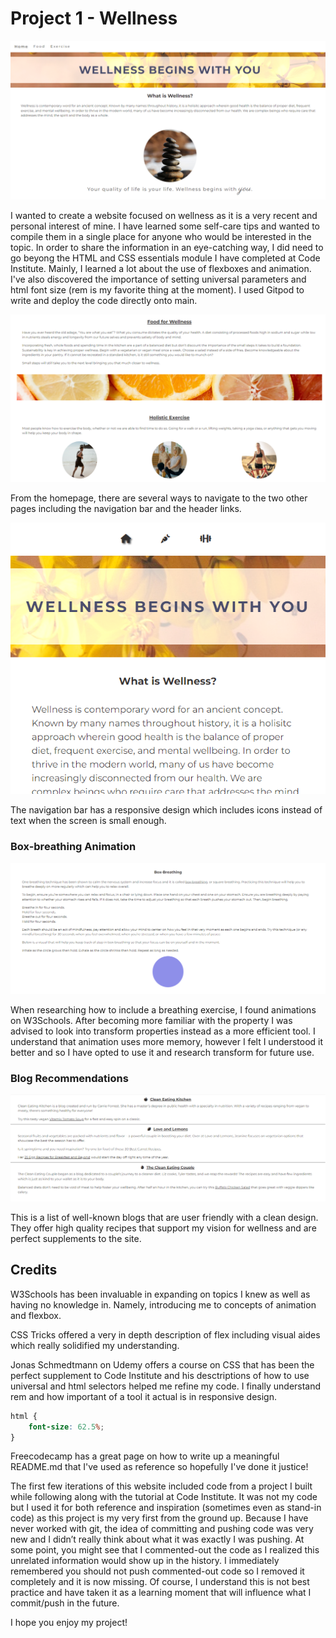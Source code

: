 # Project 1 - Wellness
<img src="assets/images/home.png" alt="screenshot of homepage">

I wanted to create a website focused on wellness as it is a very recent and personal interest of mine. I have learned some self-care tips and wanted to compile them in a single place for anyone who would be interested in the topic. In order to share the information in an eye-catching way, I did need to go beyong the HTML and CSS essentials module I have completed at Code Institute. Mainly, I learned a lot about the use of flexboxes and animation. I've also discovered the importance of setting universal parameters and html font size (rem is my favorite thing at the moment). I used Gitpod to write and deploy the code directly onto main.

<img src="assets/images/internal-links.png" alt="screenshot of internal links on homepage">

From the homepage, there are several ways to navigate to the two other pages including the navigation bar and the header links.

<img src="assets/images/nav-mobile.png" alt="screenshot of  navigation links for smaller screen size">

The navigation bar has a responsive design which includes icons instead of text when the screen is small enough.

### Box-breathing Animation
<img src="assets/images/box-breathing.png" alt="screenshot of box-breathing section">

When researching how to include a breathing exercise, I found animations on W3Schools. After becoming more familiar with the property I was advised to look into transform properties instead as a more efficient tool. I understand that animation uses more memory, however I felt I understood it better and so I have opted to use it and research transform for future use.

### Blog Recommendations
<img src="assets/images/blog-recs.png" alt="screenshot of blog recommendations">

This is a list of well-known blogs that are user friendly with a clean design. They offer high quality recipes that support my vision for wellness and are perfect supplements to the site.

## Credits
W3Schools has been invaluable in expanding on topics I knew as well as having no knowledge in. Namely, introducing me to concepts of animation and flexbox.

CSS Tricks offered a very in depth description of flex including visual aides which really solidified my understanding.

Jonas Schmedtmann on Udemy offers a course on CSS that has been the perfect supplement to Code Institute and his desctriptions of how to use universal and html selectors helped me refine my code. I finally understand rem and how important of a tool it actual is in responsive design.
```css
html {
    font-size: 62.5%;
}
```

Freecodecamp has a great page on how to write up a meaningful README.md that I've used as reference so hopefully I've done it justice!

The first few iterations of this website included code from a project I built while following along with the tutorial at Code Institute. It was not my code but I used it for both reference and inspiration (sometimes even as stand-in code) as this project is my very first from the ground up. Because I have never worked with git, the idea of committing and pushing code was very new and I didn’t really think about what it was exactly I was pushing. At some point, you might see that I commented-out the code as I realized this unrelated information would show up in the history. I immediately remembered you should not push commented-out code so I removed it completely and it is now missing. Of course, I understand this is not best practice and have taken it as a learning moment that will influence what I commit/push in the future.

I hope you enjoy my project!
